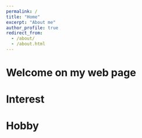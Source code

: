 ```yaml
---
permalink: /
title: "Home"
excerpt: "About me"
author_profile: true
redirect_from: 
  - /about/
  - /about.html
---
```


# Welcome on my web page

# Interest

# Hobby


